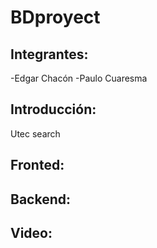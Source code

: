 # BDproyect

## Integrantes:
-Edgar Chacón 
-Paulo Cuaresma

## Introducción:
Utec search
## Fronted:

## Backend:

## Video:
